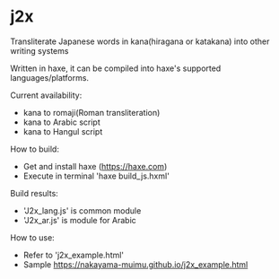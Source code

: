 # j2x
Transliterate Japanese words in kana(hiragana or katakana) into other writing systems

  Written in haxe, it can be compiled into haxe's supported languages/platforms.

Current availability:
- kana to romaji(Roman transliteration)
- kana to Arabic script
- kana to Hangul script

How to build:
- Get and install haxe (https://haxe.com)
- Execute in terminal 'haxe build_js.hxml'

Build results:
- 'J2x_lang.js' is common module
- 'J2x_ar.js' is module for Arabic

How to use:
- Refer to 'j2x_example.html'
- Sample https://nakayama-muimu.github.io/j2x_example.html


